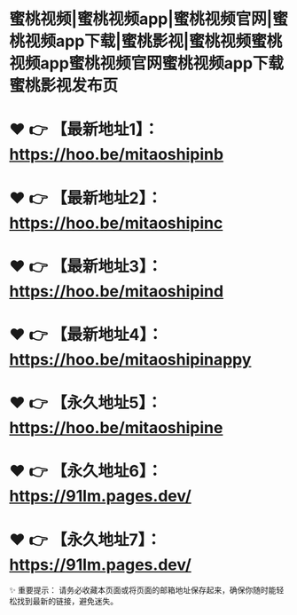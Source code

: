 # 蜜桃视频|蜜桃视频app|蜜桃视频官网|蜜桃视频app下载|蜜桃影视|蜜桃视频蜜桃视频app蜜桃视频官网蜜桃视频app下载蜜桃影视发布页



# ❤️ 👉 【最新地址1】：https://hoo.be/mitaoshipinb

# ❤️ 👉 【最新地址2】：https://hoo.be/mitaoshipinc

# ❤️ 👉 【最新地址3】：https://hoo.be/mitaoshipind

# ❤️ 👉 【最新地址4】：https://hoo.be/mitaoshipinappy

# ❤️ 👉 【永久地址5】：https://hoo.be/mitaoshipine

# ❤️ 👉 【永久地址6】：	https://91lm.pages.dev/

# ❤️ 👉 【永久地址7】：	https://91lm.pages.dev/


✨ 重要提示： 请务必收藏本页面或将页面的邮箱地址保存起来，确保你随时能轻松找到最新的链接，避免迷失。
